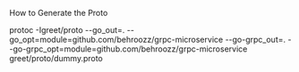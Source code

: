 How to Generate the Proto

protoc -Igreet/proto --go_out=. --go_opt=module=github.com/behroozz/grpc-microservice --go-grpc_out=. --go-grpc_opt=module=github.com/behroozz/grpc-microservice greet/proto/dummy.proto
